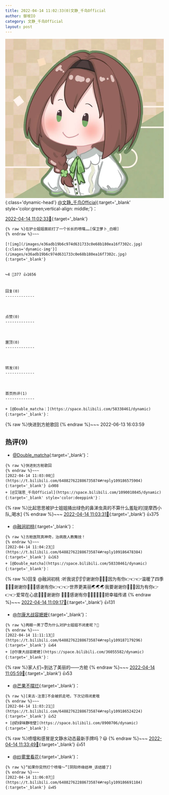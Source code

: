 ```yaml
---
title: 2022-04-14 11:02:33(0)文静_千鸟Official
author: 御坂IO
category: 文静_千鸟Official
layout: post
---
```


![img](/images/ac7482ed1b9a7f203dc68c0c4a77c488a27b108a.jpg){:class='dynamic-head'}
[@文静_千鸟Official](https://space.bilibili.com/667526012/dynamic){:target='_blank' style='color:green;vertical-align: middle;'}：

[2022-04-14 11:02:33🔗](https://t.bilibili.com/648827622886735874){:target='_blank'}

~~~
{% raw %}在护士姐姐面前打了一个长长的喷嚏……[保卫萝卜_白眼]
{% endraw %}~~~

[![img](/images/e36adb19b6c974d631733c0e68b180ea16f7302c.jpg){:class='dynamic-img'}](/images/e36adb19b6c974d631733c0e68b180ea16f7302c.jpg){:target='_blank'}


↪️4 💬377 👍1656


回复(0)
-------------



点赞(0)
-------------



置顶(0)
-------------



转发(0)
-------------



首页热评(1)
-------------

+ [@Double_matcha：](https://space.bilibili.com/58338461/dynamic){:target='_blank'}：
~~~
{% raw %}快进到方舱歌回
{% endraw %}~~~
2022-06-13 16:03:59


热评(9)
-------------

+ [@Double_matcha](https://space.bilibili.com/58338461/dynamic){:target='_blank'}：
~~~
{% raw %}快进到方舱歌回
{% endraw %}~~~
[2022-04-14 11:03:00🔗](https://t.bilibili.com/648827622886735874#reply109186575904){:target='_blank'} 👍908
+ [@艾瑞思_千鸟Official](https://space.bilibili.com/1090010845/dynamic){:target='_blank' style='color:deeppink'}：
~~~
{% raw %}比起思思被护士姐姐捅出绿色的鼻涕虫真的不算什么羞耻的[提摩西小队_喝水]
{% endraw %}~~~
[2022-04-14 11:03:31🔗](https://t.bilibili.com/648827622886735874#reply109186529760){:target='_blank'} 👍375
+ [@融涧初桃](https://space.bilibili.com/29078334/dynamic){:target='_blank'}：
~~~
{% raw %}方舱医院真神奇，治病救人教舞技！
{% endraw %}~~~
[2022-04-14 11:04:23🔗](https://t.bilibili.com/648827622886735874#reply109186478384){:target='_blank'} 👍163
+ [@Double_matcha](https://space.bilibili.com/58338461/dynamic){:target='_blank'}：
~~~
{% raw %}回复 @融涧初桃 :听我说👂👂👂谢谢你🙏🙏🙏因为有你👉👉👉温暖了四季🌈🌈🌈谢谢你🙏🙏🙏感谢有你👉👉👉世界更美丽🌏🌏🌏我要谢谢你🙏🙏🙏因为有你👉👉👉爱常在心底💃💃💃谢谢你 🙏🙏🙏感谢有你🙇‍♂🙇‍♂🙇‍♂把幸福传递
{% endraw %}~~~
[2022-04-14 11:09:17🔗](https://t.bilibili.com/648827622886735874#reply109187031312){:target='_blank'} 👍131
+ [@尔康大战容嬷嬷](https://space.bilibili.com/36055582/dynamic){:target='_blank'}：
~~~
{% raw %}两眼一黑了😇为什么对护士姐姐不闭麦呢？💢
{% endraw %}~~~
[2022-04-14 11:11:13🔗](https://t.bilibili.com/648827622886735874#reply109187179296){:target='_blank'} 👍64
+ [@尔康大战容嬷嬷](https://space.bilibili.com/36055582/dynamic){:target='_blank'}：
~~~
{% raw %}家人们~到达了美丽的——方舱
{% endraw %}~~~
[2022-04-14 11:05:59🔗](https://t.bilibili.com/648827622886735874#reply109186687344){:target='_blank'} 👍53
+ [@芒果不摆烂](https://space.bilibili.com/11571147/dynamic){:target='_blank'}：
~~~
{% raw %}[来古-注意]不会被抓走吧，下次记得闭麦哦
{% endraw %}~~~
[2022-04-14 11:03:21🔗](https://t.bilibili.com/648827622886735874#reply109186524224){:target='_blank'} 👍52
+ [@奶绿味静吱壁](https://space.bilibili.com/8900706/dynamic){:target='_blank'}：
~~~
{% raw %}喷嚏和感冒是文静水动态最新手牌吗？😃
{% endraw %}~~~
[2022-04-14 11:33:49🔗](https://t.bilibili.com/648827622886735874#reply109189615968){:target='_blank'} 👍51
+ [@纱雾里看花](https://space.bilibili.com/56794789/dynamic){:target='_blank'}：
~~~
{% raw %}“如果你突然打个喷嚏～”[阴阳师缘结神_该结婚了]
{% endraw %}~~~
[2022-04-14 11:06:07🔗](https://t.bilibili.com/648827622886735874#reply109186691184){:target='_blank'} 👍45


